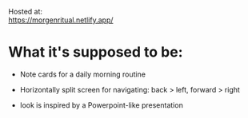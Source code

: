 Hosted at:
<br>
https://morgenritual.netlify.app/

# What it's supposed to be:

* Note cards for a daily morning routine 

* Horizontally split screen for navigating: back > left, forward > right

* look is inspired by a Powerpoint-like presentation
